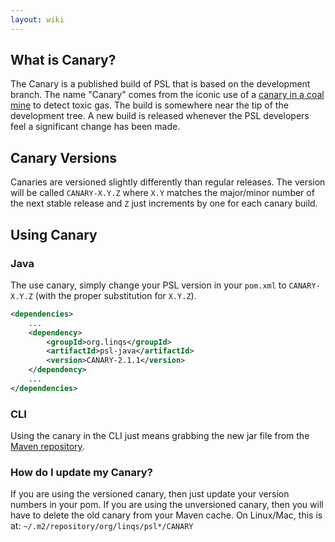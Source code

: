 ```yaml
---
layout: wiki
---
```


## What is Canary?
The Canary is a published build of PSL that is based on the development branch.
The name "Canary" comes from the iconic use of a [canary in a coal mine](https://en.wikipedia.org/wiki/Sentinel_species#Historical_examples) to detect toxic gas.
The build is somewhere near the tip of the development tree.
A new build is released whenever the PSL developers feel a significant change has been made.

## Canary Versions
Canaries are versioned slightly differently than regular releases.
The version will be called `CANARY-X.Y.Z` where `X.Y` matches the major/minor number of the next stable release and `Z` just increments by one for each canary build.

## Using Canary

### Java

The use canary, simply change your PSL version in your `pom.xml` to `CANARY-X.Y.Z` (with the proper substitution for `X.Y.Z`).

```xml
<dependencies>
    ...
    <dependency>
        <groupId>org.linqs</groupId>
        <artifactId>psl-java</artifactId>
        <version>CANARY-2.1.1</version>
    </dependency>
    ...
</dependencies>
```

### CLI

Using the canary in the CLI just means grabbing the new jar file from the [Maven repository](https://mvnrepository.com/artifact/org.linqs/psl-cli).

### How do I update my Canary?
If you are using the versioned canary, then just update your version numbers in your pom.
If you are using the unversioned canary, then you will have to delete the old canary from your Maven cache.
On Linux/Mac, this is at: `~/.m2/repository/org/linqs/psl*/CANARY`
